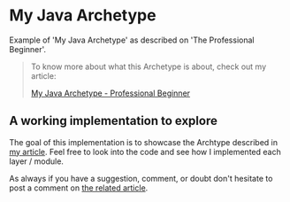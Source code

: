 # My Java Archetype

Example of 'My Java Archetype' as described on 'The Professional Beginner'.

> To know more about what this Archetype is about, check out my article:
>
> [My Java Archetype - Professional Beginner](http://www.professionalbeginner.com/post/11)

## A working implementation to explore

The goal of this implementation is to showcase the Archtype described in [my article](http://www.professionalbeginner.com/post/11).
Feel free to look into the code and see how I implemented each layer / module.

As always if you have a suggestion, comment, or doubt don't hesitate to post a comment on [the related article](http://www.professionalbeginner.com/post/11).
